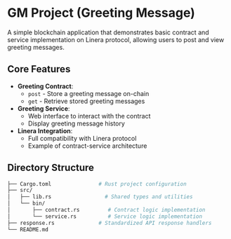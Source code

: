 # GM Project (Greeting Message)

A simple blockchain application that demonstrates basic contract and service implementation on Linera protocol, allowing users to post and view greeting messages.

## Core Features
- **Greeting Contract**:
  - `post` - Store a greeting message on-chain
  - `get` - Retrieve stored greeting messages
- **Greeting Service**:
  - Web interface to interact with the contract
  - Display greeting message history
- **Linera Integration**:
  - Full compatibility with Linera protocol
  - Example of contract-service architecture

## Directory Structure
```bash
├── Cargo.toml               # Rust project configuration
├── src/
│   ├── lib.rs                 # Shared types and utilities
│   └── bin/
│       ├── contract.rs         # Contract logic implementation
│       └── service.rs          # Service logic implementation
├── response.rs              # Standardized API response handlers           
└── README.md